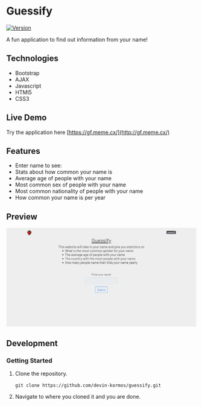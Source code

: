 # Guessify

[![Version](https://img.shields.io/badge/Version-v1.3.7-blue)]()

A fun application to find out information from your name!

## Technologies

- Bootstrap
- AJAX
- Javascript
- HTMl5
- CSS3

## Live Demo

Try the application here [https://gf.meme.cx/](http://gf.meme.cx/)

## Features

- Enter name to see:
- Stats about how common your name is
- Average age of people with your name
- Most common sex of people with your name
- Most common nationality of people with your name
- How common your name is per year

## Preview

[![ImageOfThing](req/demop.png)]()

## Development

### Getting Started

1. Clone the repository.

    ```shell
    git clone https://github.com/devin-kormos/guessify.git
    ```

1. Navigate to where you cloned it and you are done.
